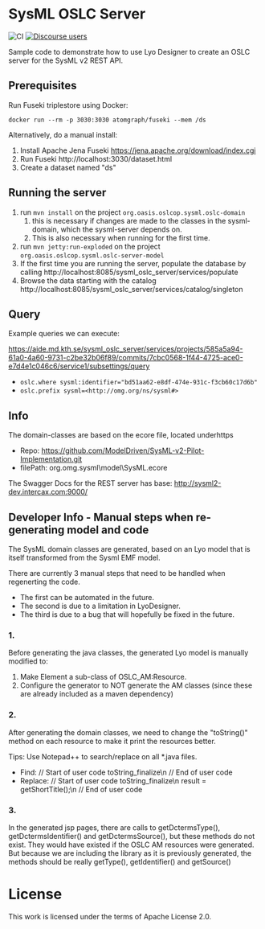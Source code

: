 # SysML OSLC Server

![CI](https://github.com/oslc-op/sysml-oslc-server/workflows/CI/badge.svg)
[![Discourse users](https://img.shields.io/discourse/users?color=28bd84&server=https%3A%2F%2Fforum.open-services.net%2F)](https://forum.open-services.net/)

Sample code to demonstrate how to use Lyo Designer to create an OSLC server for the SysML v2 REST API.

## Prerequisites

Run Fuseki triplestore using Docker:

```
docker run --rm -p 3030:3030 atomgraph/fuseki --mem /ds
```

Alternatively, do a manual install:

1. Install Apache Jena Fuseki https://jena.apache.org/download/index.cgi
1. Run Fuseki http://localhost:3030/dataset.html
1. Create a dataset named "ds"

## Running the server

1. run `mvn install` on the project `org.oasis.oslcop.sysml.oslc-domain`
   1. this is necessary if changes are made to the classes in the sysml-domain, which the sysml-server depends on.
   1. This is also necessary when running for the first time.
1. run `mvn jetty:run-exploded` on the project `org.oasis.oslcop.sysml.oslc-server-model`
1. If the first time you are running the server, populate the database by calling http://localhost:8085/sysml_oslc_server/services/populate
1. Browse the data starting with the catalog http://localhost:8085/sysml_oslc_server/services/catalog/singleton

## Query

Example queries we can execute:

https://aide.md.kth.se/sysml_oslc_server/services/projects/585a5a94-61a0-4a60-9731-c2be32b06f89/commits/7cbc0568-1f44-4725-ace0-e7d4e1c046c6/service1/subsettings/query

- `oslc.where sysml:identifier="bd51aa62-e8df-474e-931c-f3cb60c17d6b"`
- `oslc.prefix sysml=<http://omg.org/ns/sysml#>`

## Info

The domain-classes are based on the ecore file, located underhttps

- Repo: https://github.com/ModelDriven/SysML-v2-Pilot-Implementation.git
- filePath: org.omg.sysml\model\SysML.ecore

The Swagger Docs for the REST server has base: http://sysml2-dev.intercax.com:9000/

## Developer Info - Manual steps when re-generating model and code

The SysML domain classes are generated, based on an Lyo model that is itself transformed from the Sysml EMF model.

There are currently 3 manual steps that need to be handled when regenerting the code.

- The first can be automated in the future.
- The second is due to a limitation in LyoDesigner.
- The third is due to a bug that will hopefully be fixed in the future.

### 1.

Before generating the java classes, the generated Lyo model is manually modified to:

1. Make Element a sub-class of OSLC_AM:Resource.
1. Configure the generator to NOT generate the AM classes (since these are already included as a maven dependency)

### 2.

After generating the domain classes, we need to change the "toString()" method on each resource to make it print the resources better.

Tips: Use Notepad++ to search/replace on all \*.java files.

- Find: // Start of user code toString_finalize\n // End of user code
- Replace: // Start of user code toString_finalize\n result = getShortTitle();\n // End of user code

### 3.

In the generated jsp pages, there are calls to getDctermsType(), getDctermsIdentifier() and getDctermsSource(), but these methods do not exist.
They would have existed if the OSLC AM resources were generated. But because we are including the library as it is previously generated, the methods should be really getType(), getIdentifier() and getSource()

# License

This work is licensed under the terms of Apache License 2.0.
